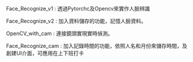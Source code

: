 Face_Recognize_v1 : 透過Pytorchc及Opencv來實作人臉辨識

Face_Recognize_v2 : 加入資料儲存的功能，記憶人臉資料。

OpenCV_with_cam : 連接鏡頭實現實時偵測。

Face_Recognize_cam : 加入記錄時間的功能，依照人名和月份來儲存時間，及創建UI介面，可應用在上下班打卡
